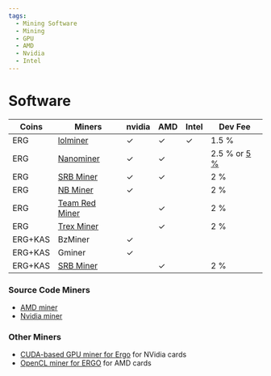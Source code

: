 ```yaml
---
tags:
  - Mining Software
  - Mining
  - GPU
  - AMD
  - Nvidia
  - Intel
---
```


# Software

| Coins | Miners | nvidia | AMD | Intel | Dev Fee |
|-------|--------|--------|-----|-------|---------|
| ERG   | [lolminer](https://github.com/Lolliedieb/lolMiner-releases) | ✓ | ✓ | ✓ | 1.5 % |
| ERG   | [Nanominer](https://github.com/nanopool/nanominer/releases) | ✓ | ✓ |  | 2.5 % or [5 %](https://help.nanopool.org/article/218-pool-information) |
| ERG   | [SRB Miner](https://github.com/doktor83/SRBMiner-Multi/releases) | ✓ | ✓ |  | 2 % |
| ERG   | [NB Miner](https://github.com/NebuTech/NBMiner) | ✓ |  |  | 2 % |
| ERG   | [Team Red Miner](https://github.com/todxx/teamredminer/releases) |  | ✓ |  | 2 % |
| ERG   | [Trex Miner](https://github.com/trexminer/T-Rex/releases) |  | ✓ |  | 2 % |
| ERG+KAS | BzMiner | ✓ |  |  |  |
| ERG+KAS | Gminer | ✓ |  |  |  |
| ERG+KAS | [SRB Miner](https://github.com/doktor83/SRBMiner-Multi/releases) |  | ✓ |  | 2 % |

### Source Code Miners

- [AMD miner](https://github.com/mhssamadani/Autolykos2_AMD_Miner)
- [Nvidia miner](https://github.com/mhssamadani/Autolykos2_NV_Miner)

### Other Miners

- [CUDA-based GPU miner for Ergo](https://github.com/ergoplatform/Autolykos-GPU-miner) for NVidia cards
- [OpenCL miner for ERGO](https://github.com/mhssamadani/ergoAMDminer) for AMD cards
